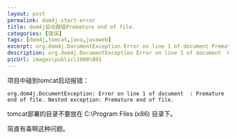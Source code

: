 ```yaml
---
layout: post
permalink: dom4j-start-error
title: dom4j启动报错Premature end of file.
categories: [错误]
tags: [dom4j,tomcat,java,javaweb]
excerpt: org.dom4j.DocumentException Error on line 1 of document Premature end of file. Nested exception Premature end of file.
description: org.dom4j.DocumentException Error on line 1 of document  Premature end of file. Nested exception Premature end of file.
picUrl: images\public\1000\001
---
```


项目中碰到tomcat启动报错：
```
org.dom4j.DocumentException: Error on line 1 of document  : Premature end of file. Nested exception: Premature end of file.
```

tomcat部署的目录不要放在 C:\Program Files (x86) 目录下。

简直有毒啊这种问题。
